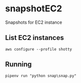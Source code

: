 # snapshotEC2
Snapshots for EC2 instance

## List EC2 instances

`aws configure --profile shotty`

## Running

`pipenv run "python snap\snap.py"`
